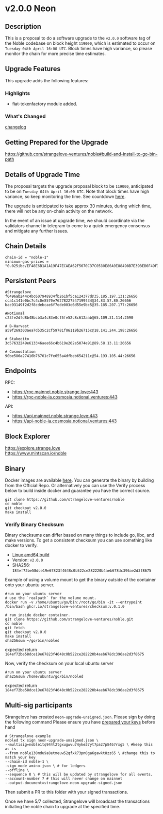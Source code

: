 # v2.0.0 Neon
## Description
This is a proposal to do a software upgrade to the `v2.0.0` software tag of the Noble codebase on block height `119000`, which is estimated to occur on `Tuesday 04th April 16:00 UTC`. Block times have high variance, so please monitor the chain for more precise time estimates.  

 

## Upgrade Features 
This upgrade adds the following features:  

 

### Highlights
- fiat-tokenfactory module added.

### What's Changed
[changelog](https://github.com/strangelove-ventures/noble/releases/tag/untagged-5240c6e142fc0739718d)
 

## Getting Prepared for the Upgrade 

https://github.com/strangelove-ventures/noble#build-and-install-to-go-bin-path  

 

## Details of Upgrade Time 
The proposal targets the upgrade proposal block to be `119000`, anticipated to be on `Tuesday 04th April 16:00 UTC`. Note that block times have high variance, so keep monitoring the time. See countdown [here](https://www.mintscan.io/noble/blocks/119000).  

The upgrade is anticipated to take approx 30 minutes, during which time, there will not be any on-chain activity on the network.  

In the event of an issue at upgrade time, we should coordinate via the validators channel in telegram to come to a quick emergency consensus and mitigate any further issues.

## Chain Details
```
chain-id = "noble-1"
minimum-gas-prices = "0.025ibc/EF48E6B1A1A19F47ECAEA62F5670C37C0580E86A9E88498B7E393EB6F49F33C0"
```
## Persistent Peers
```
#Strangelove
f0496ab244c4bc607948934fb261bf5ca124377d@35.185.197.131:26656
cca1c141e0bc7c4c0e8570e76278227547199f34@34.83.57.80:26656
bac93149f2d2f8cdebcae6f7ede003c6d55e9bc5@35.185.207.177:26656

#Notional
c23fe2dfd8b48bcb3a4c83e0cf5fe52c8c612aab@65.109.31.114:2590

# B-Harvest
a59f269303aea7d535c2cf59781f06119b26715c@18.141.244.198:26656

# Stakecito
3d57632249e613346aee66c4b619e262e5074e91@89.58.13.11:26656

# Cosmostation
90be586a27416b76701c7fe655a4dfbeb654211c@54.193.105.44:26656
```
## Endpoints
RPC: 
* https://rpc.mainnet.noble.strange.love:443  
* https://rpc-noble-ia.cosmosia.notional.ventures:443

API:
* https://api.mainnet.noble.strange.love:443  
* https://api-noble-ia.cosmosia.notional.ventures:443

## Block Explorer  
https://explore.strange.love  
https://www.mintscan.io/noble  

## Binary

Docker images are available [here](https://github.com/strangelove-ventures/noble/pkgs/container/noble/81507034?tag=v2.0.0). You can generate the binary by building from the Official Repo. Or alternatively you can use the Verify process below to build inside docker and guarantee you have the correct source.

```
git clone https://github.com/strangelove-ventures/noble
cd noble
git checkout v2.0.0
make install
```
### Verify Binary Checksum
Binary checksums can differ based on many things to include go, libc, and make versions. To get a consistent checksum you can use something like docker to verify.

  * [Linux amd64 build](nobled)
  * Version: `v2.0.0`
  * SHA256: `184ef72be58dce19e67823f4648c0b522ce282220b4aeb678dc396ae2d3f8675`

  Example of using a volume mount to get the binary outside of the container onto your ubuntu server.
  ```
  #run on your ubuntu server
  # use the `realpath` for the volume mount.
  docker run -v /home/ubuntu/go/bin:/root/go/bin -it --entrypoint /bin/bash ghcr.io/strangelove-ventures/checksum:v.0.1.0
  ```
  ```
  # run inside docker container.
  git clone https://github.com/strangelove-ventures/noble.git
  cd noble
  git fetch
  git checkout v2.0.0
  make install
  sha256sum ~/go/bin/nobled
  ```
  expected return `184ef72be58dce19e67823f4648c0b522ce282220b4aeb678dc396ae2d3f8675`  
  
  Now, verify the checksum on your local ubuntu server  
  ```
  #run on your ubuntu server
  sha256sum /home/ubuntu/go/bin/nobled
  ```
  expected return `184ef72be58dce19e67823f4648c0b522ce282220b4aeb678dc396ae2d3f8675` 

## Multi-sig participants

Strangelove has created `neon-upgrade-unsigned.json`.  Please sign by doing the following command Please ensure you have [prepared your keys](https://github.com/strangelove-ventures/noble-networks/tree/main/mainnet/noble-1/multi-sig#prepare-your-noble-keys) before hand

```
# Strangelove example
nobled tx sign neon-upgrade-unsigned.json \
--multisig=noble1tq944l2tgxugwvu74yke37yt7pa27p8467rxg5 \ #keep this as is
--from noble130mdu9a0etmeuw52qfxk73pn0ga6gawkt8zz65 \ #change this to match your key
--chain-id noble-1 \
-sign-mode amino-json \ # for ledgers
--offline \
--sequence 0 \ # this will be updated by strangelove for all events.
--account-number 7 # this will never change on mainnet
--output-document=strangelove-neon-upgrade-signed.json
```

Then submit a PR to this folder with your signed transactions.

Once we have 5/7 collected, Strangelove will broadcast the transactions initiating the noble chain to upgrade at the specified time.